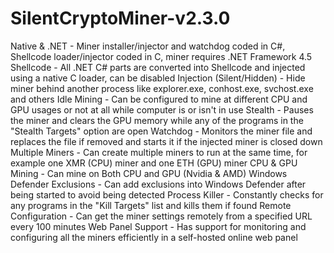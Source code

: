 # SilentCryptoMiner-v2.3.0
Native &amp; .NET - Miner installer/injector and watchdog coded in C#, Shellcode loader/injector coded in C, miner requires .NET Framework 4.5 Shellcode - All .NET C# parts are converted into Shellcode and injected using a native C loader, can be disabled Injection (Silent/Hidden) - Hide miner behind another process like explorer.exe, conhost.exe, svchost.exe and others Idle Mining - Can be configured to mine at different CPU and GPU usages or not at all while computer is or isn't in use Stealth - Pauses the miner and clears the GPU memory while any of the programs in the "Stealth Targets" option are open Watchdog - Monitors the miner file and replaces the file if removed and starts it if the injected miner is closed down Multiple Miners - Can create multiple miners to run at the same time, for example one XMR (CPU) miner and one ETH (GPU) miner CPU &amp; GPU Mining - Can mine on Both CPU and GPU (Nvidia &amp; AMD) Windows Defender Exclusions - Can add exclusions into Windows Defender after being started to avoid being detected Process Killer - Constantly checks for any programs in the "Kill Targets" list and kills them if found Remote Configuration - Can get the miner settings remotely from a specified URL every 100 minutes Web Panel Support - Has support for monitoring and configuring all the miners efficiently in a self-hosted online web panel
